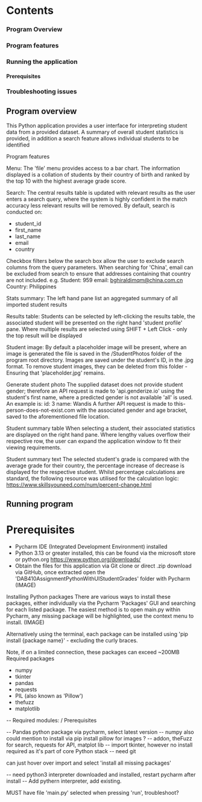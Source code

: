 # Contents
### Program Overview
### Program features
### Running the application
#### Prerequisites
### Troubleshooting issues




## Program overview

This Python application provides a user interface for interpreting student data from a provided dataset.
A summary of overall student statistics is provided, in addition a search feature allows individual students to be identified


Program features

Menu:
The 'file' menu provides access to a bar chart. The information displayed is a collation of students by their country of birth
and ranked by the top 10 with the highest average grade score.

Search: 
The central results table is updated with relevant results as the user enters a search query, where the system is
highly confident in the match accuracy less relevant results will be removed.
By default, search is conducted on: 
 - student_id
 - first_name
 - last_name
 - email
 - country

Checkbox filters below the search box allow the user to exclude search columns from the query parameters. When searching
for 'China', email can be excluded from search to ensure that addresses containing that country are not included.
e.g. 
Student: 959
email: bghiraldimqm@china.com.cn
Country: Philippines

Stats summary:
The left hand pane list an aggregated summary of all imported student results

Results table:
Students can be selected by left-clicking the results table, the associated student will be presented on the right hand
'student profile' pane. Where multiple results are selected using SHIFT + Left Click - only the top result will be displayed

Student image:
By default a placeholder image will be present, where an image is generated the file is saved in the /StudentPhotos folder
of the program root directory. Images are saved under the student's ID, in the .jpg format.
To remove student images, they can be deleted from this folder - Ensuring that 'placeholder.jpg' remains.

Generate student photo
The supplied dataset does not provide student gender; therefore an API request is made to 'api.genderize.io' using the student's
first name, where a predicted gender is not available 'all' is used. An example is:
id: 3
name: Wandis
A further API request is made to this-person-does-not-exist.com with the associated gender and age bracket, saved to the 
aforementioned file location.

Student summary table
When selecting a student, their associated statistics are displayed on the right hand pane. Where lengthy values overflow 
their respective row, the user can expand the application window to fit their viewing requirements.

Student summary text
The selected student's grade is compared with the average grade for their country, the percentage increase of decrease is
displayed for the respective student. Whilst percentage calculations are standard, the following resource was utilised 
for the calculation logic: https://www.skillsyouneed.com/num/percent-change.html

## Running program
# Prerequisites
 - Pycharm IDE (Integrated Development Environment) installed
 - Python 3.13 or greater installed, this can be found via the microsoft store or python.org https://www.python.org/downloads/
 - Obtain the files for this application via Git clone or direct .zip download via GitHub, once extracted open the 
'DAB410AssignmentPythonWithUIStudentGrades' folder with Pycharm
   (IMAGE)

Installing Python packages 
There are various ways to install these packages, either individually via the Pycharm 'Packages' GUI and searching for each
listed package.
The easiest method is to open main.py within Pycharm, any missing package will be highlighted, use the context menu to install.
(IMAGE)

Alternatively using the terminal, each package can be installed using 'pip install {package name}' - excluding the curly braces.

Note, if on a limited connection, these packages can exceed ~200MB
Required packages
- numpy
- tkinter
- pandas
- requests
- PIL (also known as 'Pillow')
- thefuzz
- matplotlib







-- Required modules: / Prerequisites


-- Pandas python package via pycharm, select latest version
-- numpy also could mention to install via pip install
pillow for images ?
-- addon, theFuzz for search, requests for API, matplot lib
-- import tkinter, however no install required as it's part of core Python stack
-- need git

can just hover over import and select 'install all missing packages'

-- need python3 interpreter downloaded and installed, restart pycharm after install
-- Add pythern interpreter, add existing.


MUST have file 'main.py' selected when pressing 'run', troubleshoot?
